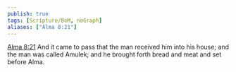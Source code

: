 ```yaml
---
publish: true
tags: [Scripture/BoM, noGraph]
aliases: ["Alma 8:21"]
---
```

[Alma 8:21](https://churchofjesuschrist.org/study/scriptures/bofm/alma/8?lang=eng&id=p21#p21) And it came to pass that the man received him into his house; and the man was called Amulek; and he brought forth bread and meat and set before Alma.

